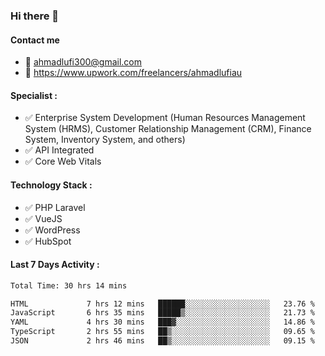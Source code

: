 ### Hi there 👋

#### Contact me 
- :email: ahmadlufi300@gmail.com
- 🔭 https://www.upwork.com/freelancers/ahmadlufiau

#### Specialist :
- ✅ Enterprise System Development (Human Resources Management System (HRMS), Customer Relationship Management (CRM), Finance System, Inventory System, and others)
- ✅ API Integrated
- ✅ Core Web Vitals

#### Technology Stack :

- ✅ PHP Laravel
- ✅ VueJS
- ✅ WordPress
- ✅ HubSpot

#### Last 7 Days Activity :
<!--START_SECTION:waka-->

```txt
Total Time: 30 hrs 14 mins

HTML             7 hrs 12 mins   ██████░░░░░░░░░░░░░░░░░░░   23.76 %
JavaScript       6 hrs 35 mins   █████▒░░░░░░░░░░░░░░░░░░░   21.73 %
YAML             4 hrs 30 mins   ███▓░░░░░░░░░░░░░░░░░░░░░   14.86 %
TypeScript       2 hrs 55 mins   ██▒░░░░░░░░░░░░░░░░░░░░░░   09.65 %
JSON             2 hrs 46 mins   ██▒░░░░░░░░░░░░░░░░░░░░░░   09.15 %
```

<!--END_SECTION:waka-->

<!--
**ahmadlufiau/ahmadlufiau** is a ✨ _special_ ✨ repository because its `README.md` (this file) appears on your GitHub profile.

Here are some ideas to get you started:

- 🔭 I’m currently working on ...
- 🌱 I’m currently learning ...
- 👯 I’m looking to collaborate on ...
- 🤔 I’m looking for help with ...
- 💬 Ask me about ...
- 📫 How to reach me: ...
- 😄 Pronouns: ...
- ⚡ Fun fact: ...
-->
